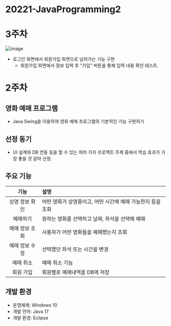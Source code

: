 # 20221-JavaProgramming2

# 3주차
![image](https://user-images.githubusercontent.com/95271528/160288180-61e00c5a-e911-4975-8450-dd62fa763901.png)
+ 로그인 화면에서 회원가입 화면으로 넘어가는 기능 구현
  + 회원가입 화면에서 정보 입력 후 "가입" 버튼을 통해 입력 내용 확인 테스트.

# 2주차
## 영화 예매 프로그램
+ Java Swing을 이용하여 영화 예매 프로그램의 기본적인 기능 구현하기

## 선정 동기
+ UI 설계와 DB 연동 등을 할 수 있는 여러 가지 프로젝트 주제 중에서 학습 효과가 가장 좋을 것 같아 선정.

## 주요 기능
| 기능 | 설명 |
| :--: | :-- |
| 상영 정보 확인 | 어떤 영화가 상영중이고, 어떤 시간에 예매 가능한지 등을 조회 |
| 예매하기 | 원하는 영화를 선택하고 날짜, 좌석을 선택해 예매 |
| 예매 정보 조회 | 사용자가 어떤 영화들을 예매했는지 조회 |
| 예매 정보 수정 | 선택했던 좌석 또는 시간을 변경 |
| 예매 취소 | 예매 취소 기능 |
| 회원 가입 | 회원별로 예매내역을 DB에 저장 |

## 개발 환경
+ 운영체제: Windows 10
+ 개발 언어: Java 17
+ 개발 환경: Eclipse

